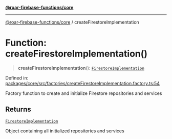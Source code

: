 [**@roar-firebase-functions/core**](../README.md)

***

[@roar-firebase-functions/core](../README.md) / createFirestoreImplementation

# Function: createFirestoreImplementation()

> **createFirestoreImplementation**(): [`FirestoreImplementation`](../interfaces/FirestoreImplementation.md)

Defined in: [packages/core/src/factories/createFirestoreImplementation.factory.ts:54](https://github.com/yeatmanlab/roar-firebase-functions/blob/24ea7b8e0f05ba2fca7d62901c43f15726f15a89/packages/core/src/factories/createFirestoreImplementation.factory.ts#L54)

Factory function to create and initialize Firestore repositories and services

## Returns

[`FirestoreImplementation`](../interfaces/FirestoreImplementation.md)

Object containing all initialized repositories and services
